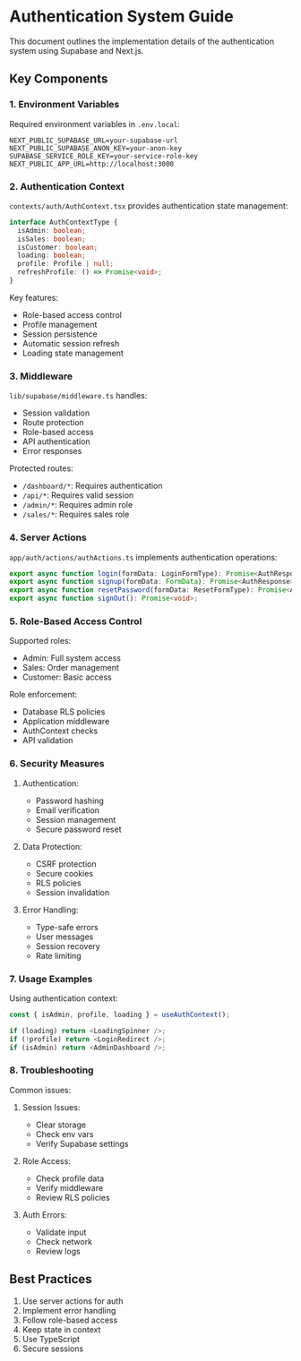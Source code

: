 # Authentication System Guide

This document outlines the implementation details of the authentication system using Supabase and Next.js.

## Key Components

### 1. Environment Variables
Required environment variables in `.env.local`:
```env
NEXT_PUBLIC_SUPABASE_URL=your-supabase-url
NEXT_PUBLIC_SUPABASE_ANON_KEY=your-anon-key
SUPABASE_SERVICE_ROLE_KEY=your-service-role-key
NEXT_PUBLIC_APP_URL=http://localhost:3000
```

### 2. Authentication Context
`contexts/auth/AuthContext.tsx` provides authentication state management:

```typescript
interface AuthContextType {
  isAdmin: boolean;
  isSales: boolean;
  isCustomer: boolean;
  loading: boolean;
  profile: Profile | null;
  refreshProfile: () => Promise<void>;
}
```

Key features:
- Role-based access control
- Profile management
- Session persistence
- Automatic session refresh
- Loading state management

### 3. Middleware
`lib/supabase/middleware.ts` handles:
- Session validation
- Route protection
- Role-based access
- API authentication
- Error responses

Protected routes:
- `/dashboard/*`: Requires authentication
- `/api/*`: Requires valid session
- `/admin/*`: Requires admin role
- `/sales/*`: Requires sales role

### 4. Server Actions
`app/auth/actions/authActions.ts` implements authentication operations:

```typescript
export async function login(formData: LoginFormType): Promise<AuthResponse>;
export async function signup(formData: FormData): Promise<AuthResponse>;
export async function resetPassword(formData: ResetFormType): Promise<AuthResponse>;
export async function signOut(): Promise<void>;
```

### 5. Role-Based Access Control

Supported roles:
- Admin: Full system access
- Sales: Order management
- Customer: Basic access

Role enforcement:
- Database RLS policies
- Application middleware
- AuthContext checks
- API validation

### 6. Security Measures

1. Authentication:
   - Password hashing
   - Email verification
   - Session management
   - Secure password reset

2. Data Protection:
   - CSRF protection
   - Secure cookies
   - RLS policies
   - Session invalidation

3. Error Handling:
   - Type-safe errors
   - User messages
   - Session recovery
   - Rate limiting

### 7. Usage Examples

Using authentication context:
```typescript
const { isAdmin, profile, loading } = useAuthContext();

if (loading) return <LoadingSpinner />;
if (!profile) return <LoginRedirect />;
if (isAdmin) return <AdminDashboard />;
```

### 8. Troubleshooting

Common issues:

1. Session Issues:
   - Clear storage
   - Check env vars
   - Verify Supabase settings

2. Role Access:
   - Check profile data
   - Verify middleware
   - Review RLS policies

3. Auth Errors:
   - Validate input
   - Check network
   - Review logs

## Best Practices

1. Use server actions for auth
2. Implement error handling
3. Follow role-based access
4. Keep state in context
5. Use TypeScript
6. Secure sessions
